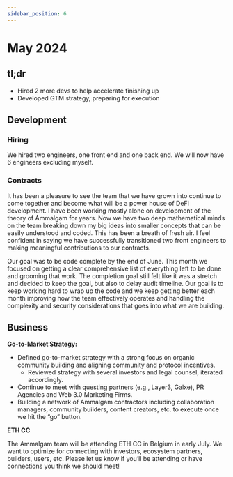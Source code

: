 ```yaml
---
sidebar_position: 6
---
```


# May 2024

## tl;dr

- Hired 2 more devs to help accelerate finishing up
- Developed GTM strategy, preparing for execution

## Development

### Hiring

We hired two engineers, one front end and one back end. We will now have 6
engineers excluding myself.

### Contracts

It has been a pleasure to see the team that we have grown into continue to come
together and become what will be a power house of DeFi development. I have been
working mostly alone on development of the theory of Ammalgam for years. Now we
have two deep mathematical minds on the team breaking down my big ideas into
smaller concepts that can be easily understood and coded. This has been a breath
of fresh air. I feel confident in saying we have successfully transitioned two
front engineers to making meaningful contributions to our contracts.

Our goal was to be code complete by the end of June. This month we focused on
getting a clear comprehensive list of everything left to be done and grooming
that work. The completion goal still felt like it was a stretch and decided to
keep the goal, but also to delay audit timeline. Our goal is to keep working
hard to wrap up the code and we keep getting better each month improving how the
team effectively operates and handling the complexity and security
considerations that goes into what we are building.

## Business

**Go-to-Market Strategy:**

- Defined go-to-market strategy with a strong focus on organic community
  building and aligning community and protocol incentives.
  - Reviewed strategy with several investors and legal counsel, iterated
    accordingly.
- Continue to meet with questing partners (e.g., Layer3, Galxe), PR Agencies and
  Web 3.0 Marketing Firms.
- Building a network of Ammalgam contractors including collaboration managers,
  community builders, content creators, etc. to execute once we hit the “go”
  button.

**ETH CC**

The Ammalgam team will be attending ETH CC in Belgium in early July. We want to
optimize for connecting with investors, ecosystem partners, builders, users,
etc. Please let us know if you’ll be attending or have connections you think we
should meet!
